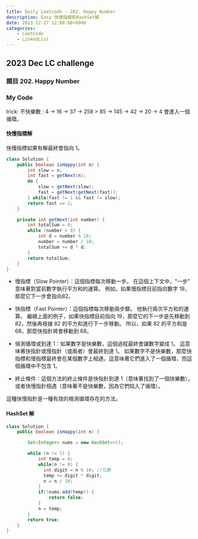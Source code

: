 ```yaml
---
title: Daily Leetcode - 202. Happy Number
description: Easy 快慢指標和HashSet解
date: 2023-12-27 12:00:00+0000
categories:
    - LeetCode
    - LinkedList
---
```


##  2023 Dec LC challenge

### 題目  202. Happy Number


### My Code

trick:
不快樂數 : 4 -> 16 -> 37 -> 258 > 85 -> 145 -> 42 -> 20 -> 4 會進入一個循環。

#### 快慢指標解

快慢指標如果有解最終會指向 1。

```java
class Solution {
    public boolean isHappy(int n) {
        int slow = n;
        int fast = getNext(n);
        do {
            slow = getNext(slow);
            fast = getNext(getNext(fast));
        } while(fast != 1 && fast != slow);
        return fast == 1;
    }

    private int getNext(int number) {
        int totalSum = 0;
        while (number > 0) {
            int d = number % 10;
            number = number / 10;
            totalSum += d * d;
        }
        return totalSum;
    }
}
```

* 慢指標（Slow Pointer）：這個指標每次移動一步。 在這個上下文中，"一步" 意味著對當前數字執行平方和的運算。 例如，如果慢指標目前指向數字 19，那麼它下一步會指向82。

* 快指標（Fast Pointer）：這個指標每次移動兩步驟。 他執行兩次平方和的運算。 繼續上面的例子，如果快指標目前指向 19，那麼它的下一步是先移動到 82，然後再根據 82 的平方和進行下一步移動。 所以，如果 82 的平方和是68，那麼快指針將會移動到 68。

* 偵測循環或到達 1：如果數字是快樂數，這個過程最終會讓數字變成 1。 這意味著快指針或慢指針（或兩者）會最終到達 1。 如果數字不是快樂數，那麼快指標和慢指標最終會在某個數字上相遇，這意味著它們進入了一個循環，而這個循環中不包含 1。

* 終止條件：這個方法的終止條件是快指針到達 1（意味著找到了一個快樂數），或者快慢指針相遇（意味著不是快樂數，因為它們陷入了循環）。

這種快慢指針是一種有效的檢測循環存在的方法。

#### HashSet 解


```java
class Solution {
    public boolean isHappy(int n) {

        Set<Integer> nums = new HashSet<>();

        while (n != 1) {
            int temp = 0;
            while(n != 0) {
              int digit = n % 10; //位數
              temp += digit * digit;
              n = n / 10;
            }
            if(!nums.add(temp)) {
                return false;
            }
            n = temp;
        }
        return true;
    }
}
```